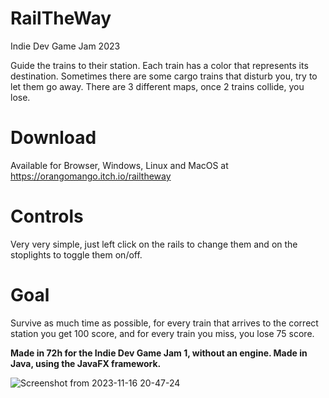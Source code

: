 # RailTheWay
Indie Dev Game Jam 2023

Guide the trains to their station. Each train has a color that represents its destination. Sometimes there are some cargo trains that disturb you, try to let them go away. There are 3 different maps, once 2 trains collide, you lose.
# Download
Available for Browser, Windows, Linux and MacOS at https://orangomango.itch.io/railtheway
# Controls
Very very simple, just left click on the rails to change them and on the stoplights to toggle them on/off.
# Goal
Survive as much time as possible, for every train that arrives to the correct station you get 100 score, and for every train you miss, you lose 75 score.

**Made in 72h for the Indie Dev Game Jam 1, without an engine. Made in Java, using the JavaFX framework.**

![Screenshot from 2023-11-16 20-47-24](https://github.com/OrangoMango/RailTheWay/assets/61402409/6875a350-cc0e-4b09-8f33-265b8d5f1168)
